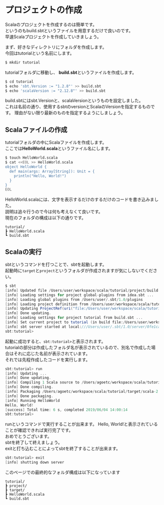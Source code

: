 # プロジェクトの作成
Scalaのプロジェクトを作成するのは簡単です。  
というのもbuild.sbtというファイルを用意するだけで良いのです。  
早速Scalaプロジェクトを作成していきましょう。

まず、好きなディレクトリにフォルダを作成します。  
今回はtutorialという名前にします。
```bash
$ mkdir tutorial
```

tutorialフォルダに移動し、
**build.sbt**というファイルを作成します。  

```bash
$ cd tutorial
$ echo 'sbt.Version := "1.2.8"' >> build.sbt
$ echo 'scalaVersion := "2.12.8"' >> build.sbt
```

build.sbtにはsbt.Versionと、scalaVersionというものを設定しました。  
これは名前の通り、使用するsbtのversionとScalaのVersionを指定するものです。
理由がない限り最新のものを指定するようにしましょう。


## Scalaファイルの作成
tutorialフォルダの中にScalaファイルを作成します。  
ここでは**HelloWorld.scala**というファイル名にします。  
```bash
$ touch HelloWorld.scala
$ cat <<EOL >> HelloWorld.scala
object HelloWorld {
  def main(args: Array[String]): Unit = {
    println("Hello, World!")
  }
}
EOL
```

HelloWorld.scalaには、文字を表示するだけのするだけのコードを書き込みました。  
説明は追々行うので今は何も考えなくて良いです。  
現在のフォルダの構成は以下の通りです。  

```
tutorial/
┣ HelloWorld.scala
┗ build.sbt
```

## Scalaの実行
sbtというコマンドを打つことで、sbtを起動します。   
起動時に`target`と`project`というフォルダが作成されますが気にしないでください。
```sbt
$ sbt
[info] Updated file /Users/user/workspace/scala/tutorial/project/build.properties: set sbt.version to 1.2.8
[info] Loading settings for project global-plugins from idea.sbt ...
[info] Loading global plugins from /Users/user/.sbt/1.0/plugins
[info] Loading project definition from /Users/user/workspace/scala/tutorial/project
[info] Updating ProjectRef(uri("file:/Users/user/workspace/scala/tutorial/project/"), "tutorial-build")...
[info] Done updating.
[info] Loading settings for project tutorial from build.sbt ...
[info] Set current project to tutorial (in build file:/Users/user/workspace/scala/tutorial/)
[info] sbt server started at local:///Users/user/.sbt/1.0/server/0fe1cafaf854ea3f542d/sock
sbt:tutorial>
```

起動に成功すると、`sbt:tutorial>`と表示されます。  
tutorialの部分は作成したフォルダ名が表示されているので、別名で作成した場合はそれに応じた名前が表示されています。  
それでは先程作成したコードを実行します。  
```sbt
sbt:tutorial> run
[info] Updating ...
[info] Done updating.
[info] Compiling 1 Scala source to /Users/agoetc/workspace/scala/tutorial/target/scala-2.12/classes ...
[info] Done compiling.
[info] Packaging /Users/agoetc/workspace/scala/tutorial/target/scala-2.12/tutorial_2.12-0.1.0-SNAPSHOT.jar ...
[info] Done packaging.
[info] Running HelloWorld
Hello, World!
[success] Total time: 6 s, completed 2019/06/04 14:00:14
sbt:tutorial> 
```
runというコマンドで実行することが出来ます。
Hello, World!と表示されていることが確認できれば実行完了です。  
おめでとうございます。  
sbtを終了して終えましょう。  
exitと打ち込むことによってsbtを終了することが出来ます。
```sbt
sbt:tutorial> exit
[info] shutting down server
```


このページでの最終的なフォルダ構成は以下になっています
```
tutorial/
┣ project/
┣ target/
┣ HelloWorld.scala
┗ build.sbt
```

